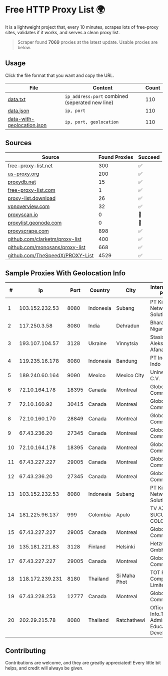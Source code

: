
# Free HTTP Proxy List 🌍

It is a lightweight project that, every 10 minutes, scrapes lots of free-proxy sites, validates if it works, and serves a clean proxy list.


> Scraper found **7069** proxies at the latest update. Usable proxies are below.

## Usage

Click the file format that you want and copy the URL.


|File|Content|Count|
|----|-------|-----|
|[data.txt](https://raw.githubusercontent.com/themiralay/Proxy-List-World/master/data.txt)|`ip_address:port` combined (seperated new line)|110|
|[data.json](https://raw.githubusercontent.com/themiralay/Proxy-List-World/master/data.json)|`ip, port`|110|
|[data-with-geolocation.json](https://raw.githubusercontent.com/themiralay/Proxy-List-World/master/data-with-geolocation.json)|`ip, port, geolocation`|110|

## Sources

|Source|Found Proxies|Succeed|
|------|-------------|-------|
|[free-proxy-list.net](https://free-proxy-list.net)|300|✅|
|[us-proxy.org](https://www.us-proxy.org)|200|✅|
|[proxydb.net](http://proxydb.net)|15|✅|
|[free-proxy-list.com](https://free-proxy-list.com/?page=&port=&type%5B%5D=http&type%5B%5D=https&up_time=0&search=Search)|1|✅|
|[proxy-list.download](https://www.proxy-list.download/HTTP)|26|✅|
|[vpnoverview.com](https://vpnoverview.com/privacy/anonymous-browsing/free-proxy-servers)|32|✅|
|[proxyscan.io](https://www.proxyscan.io)|0|🚫|
|[proxylist.geonode.com](https://proxylist.geonode.com/api/proxy-list?limit=300&page=1&sort_by=lastChecked&sort_type=desc&protocols=http,https)|0|🚫|
|[proxyscrape.com](https://api.proxyscrape.com/v2/?request=displayproxies&protocol=http&timeout=10000&country=all&ssl=all&anonymity=all)|898|✅|
|[github.com/clarketm/proxy-list](https://raw.githubusercontent.com/clarketm/proxy-list/master/proxy-list-raw.txt)|400|✅|
|[github.com/monosans/proxy-list](https://raw.githubusercontent.com/monosans/proxy-list/main/proxies/http.txt)|668|✅|
|[github.com/TheSpeedX/PROXY-List](https://raw.githubusercontent.com/TheSpeedX/PROXY-List/master/http.txt)|4529|✅|


## Sample Proxies With Geolocation Info

|#|Ip|Port|Country|City|Internet Service Provider|
|-|--|----|-------|----|-------------------------|
|1|103.152.232.53|8080|Indonesia|Subang|PT Kingpolah Network Solutions|
|2|117.250.3.58|8080|India|Dehradun|Bharat Sanchar Nigam Ltd|
|3|193.107.104.57|3128|Ukraine|Vinnytsia|Stasishen Aleksandr Afanasiyovich|
|4|119.235.16.178|8080|Indonesia|Bandung|PT Inet Global Indo|
|5|189.240.60.164|9090|Mexico|Mexico City|Uninet S.A. de C.V.|
|6|72.10.164.178|18395|Canada|Montreal|GloboTech Communications|
|7|72.10.160.92|30415|Canada|Montreal|GloboTech Communications|
|8|72.10.160.170|28849|Canada|Montreal|GloboTech Communications|
|9|67.43.236.20|27345|Canada|Montreal|GloboTech Communications|
|10|72.10.164.178|18395|Canada|Montreal|GloboTech Communications|
|11|67.43.227.227|29005|Canada|Montreal|GloboTech Communications|
|12|67.43.236.20|27345|Canada|Montreal|GloboTech Communications|
|13|103.152.232.53|8080|Indonesia|Subang|PT Kingpolah Network Solutions|
|14|181.225.96.137|999|Colombia|Apulo|TV AZTECA SUCURSAL COLOMBIA|
|15|67.43.227.227|29005|Canada|Montreal|GloboTech Communications|
|16|135.181.221.83|3128|Finland|Helsinki|Hetzner Online GmbH|
|17|67.43.227.227|29005|Canada|Montreal|GloboTech Communications|
|18|118.172.239.231|8180|Thailand|Si Maha Phot|TOT Public Company Limited|
|19|67.43.228.253|12777|Canada|Montreal|GloboTech Communications|
|20|202.29.215.78|8080|Thailand|Ratchathewi|Office of Info.Tech. Admin. for Educational Development|



## Contributing

Contributions are welcome, and they are greatly appreciated! Every
little bit helps, and credit will always be given.

